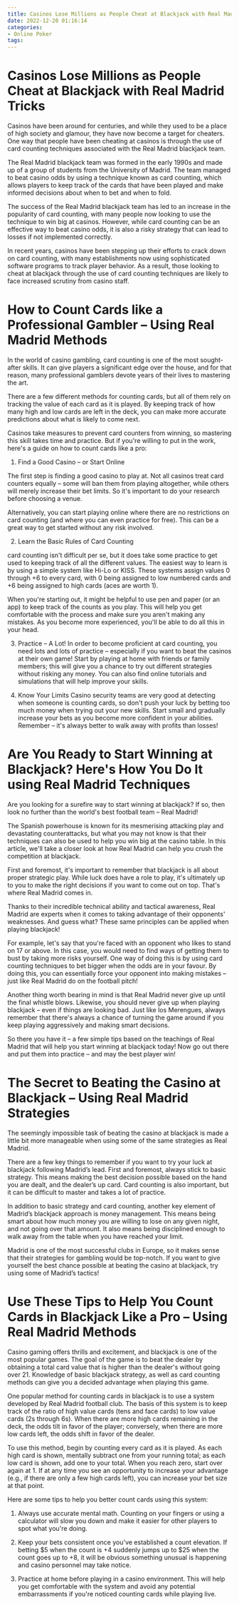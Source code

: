```yaml
---
title: Casinos Lose Millions as People Cheat at Blackjack with Real Madrid Tricks 
date: 2022-12-20 01:16:14
categories:
- Online Poker
tags:
---
```



#  Casinos Lose Millions as People Cheat at Blackjack with Real Madrid Tricks 

Casinos have been around for centuries, and while they used to be a place of high society and glamour, they have now become a target for cheaters. One way that people have been cheating at casinos is through the use of card counting techniques associated with the Real Madrid blackjack team.

The Real Madrid blackjack team was formed in the early 1990s and made up of a group of students from the University of Madrid. The team managed to beat casino odds by using a technique known as card counting, which allows players to keep track of the cards that have been played and make informed decisions about when to bet and when to fold.

The success of the Real Madrid blackjack team has led to an increase in the popularity of card counting, with many people now looking to use the technique to win big at casinos. However, while card counting can be an effective way to beat casino odds, it is also a risky strategy that can lead to losses if not implemented correctly.

In recent years, casinos have been stepping up their efforts to crack down on card counting, with many establishments now using sophisticated software programs to track player behavior. As a result, those looking to cheat at blackjack through the use of card counting techniques are likely to face increased scrutiny from casino staff.

#  How to Count Cards like a Professional Gambler – Using Real Madrid Methods 

In the world of casino gambling, card counting is one of the most sought-after skills. It can give players a significant edge over the house, and for that reason, many professional gamblers devote years of their lives to mastering the art.

There are a few different methods for counting cards, but all of them rely on tracking the value of each card as it is played. By keeping track of how many high and low cards are left in the deck, you can make more accurate predictions about what is likely to come next.

Casinos take measures to prevent card counters from winning, so mastering this skill takes time and practice. But if you're willing to put in the work, here's a guide on how to count cards like a pro:

1. Find a Good Casino – or Start Online

The first step is finding a good casino to play at. Not all casinos treat card counters equally – some will ban them from playing altogether, while others will merely increase their bet limits. So it's important to do your research before choosing a venue.

Alternatively, you can start playing online where there are no restrictions on card counting (and where you can even practice for free). This can be a great way to get started without any risk involved.

2. Learn the Basic Rules of Card Counting

card counting isn't difficult per se, but it does take some practice to get used to keeping track of all the different values. The easiest way to learn is by using a simple system like Hi-Lo or KISS. These systems assign values 0 through +6 to every card, with 0 being assigned to low numbered cards and +6 being assigned to high cards (aces are worth 1).

When you're starting out, it might be helpful to use pen and paper (or an app) to keep track of the counts as you play. This will help you get comfortable with the process and make sure you aren't making any mistakes. As you become more experienced, you'll be able to do all this in your head.

3. Practice – A Lot!
In order to become proficient at card counting, you need lots and lots of practice – especially if you want to beat the casinos at their own game! Start by playing at home with friends or family members; this will give you a chance to try out different strategies without risking any money. You can also find online tutorials and simulations that will help improve your skills.

4. Know Your Limits Casino security teams are very good at detecting when someone is counting cards, so don't push your luck by betting too much money when trying out your new skills. Start small and gradually increase your bets as you become more confident in your abilities. Remember – it's always better to walk away with profits than losses!

#  Are You Ready to Start Winning at Blackjack? Here's How You Do It using Real Madrid Techniques 

Are you looking for a surefire way to start winning at blackjack? If so, then look no further than the world's best football team – Real Madrid!

The Spanish powerhouse is known for its mesmerising attacking play and devastating counterattacks, but what you may not know is that their techniques can also be used to help you win big at the casino table. In this article, we'll take a closer look at how Real Madrid can help you crush the competition at blackjack. 

First and foremost, it's important to remember that blackjack is all about proper strategic play. While luck does have a role to play, it's ultimately up to you to make the right decisions if you want to come out on top. That's where Real Madrid comes in. 

Thanks to their incredible technical ability and tactical awareness, Real Madrid are experts when it comes to taking advantage of their opponents' weaknesses. And guess what? These same principles can be applied when playing blackjack! 

For example, let's say that you're faced with an opponent who likes to stand on 17 or above. In this case, you would need to find ways of getting them to bust by taking more risks yourself. One way of doing this is by using card counting techniques to bet bigger when the odds are in your favour. By doing this, you can essentially force your opponent into making mistakes – just like Real Madrid do on the football pitch! 

Another thing worth bearing in mind is that Real Madrid never give up until the final whistle blows. Likewise, you should never give up when playing blackjack – even if things are looking bad. Just like los Merengues, always remember that there's always a chance of turning the game around if you keep playing aggressively and making smart decisions. 

So there you have it – a few simple tips based on the teachings of Real Madrid that will help you start winning at blackjack today! Now go out there and put them into practice – and may the best player win!

#  The Secret to Beating the Casino at Blackjack – Using Real Madrid Strategies 

The seemingly impossible task of beating the casino at blackjack is made a little bit more manageable when using some of the same strategies as Real Madrid.

There are a few key things to remember if you want to try your luck at blackjack following Madrid’s lead. First and foremost, always stick to basic strategy. This means making the best decision possible based on the hand you are dealt, and the dealer’s up card. Card counting is also important, but it can be difficult to master and takes a lot of practice.

In addition to basic strategy and card counting, another key element of Madrid’s blackjack approach is money management. This means being smart about how much money you are willing to lose on any given night, and not going over that amount. It also means being disciplined enough to walk away from the table when you have reached your limit.

Madrid is one of the most successful clubs in Europe, so it makes sense that their strategies for gambling would be top-notch. If you want to give yourself the best chance possible at beating the casino at blackjack, try using some of Madrid’s tactics!

#  Use These Tips to Help You Count Cards in Blackjack Like a Pro – Using Real Madrid Methods

Casino gaming offers thrills and excitement, and blackjack is one of the most popular games. The goal of the game is to beat the dealer by obtaining a total card value that is higher than the dealer's without going over 21. Knowledge of basic blackjack strategy, as well as card counting methods can give you a decided advantage when playing this game.

One popular method for counting cards in blackjack is to use a system developed by Real Madrid football club. The basis of this system is to keep track of the ratio of high value cards (tens and face cards) to low value cards (2s through 6s). When there are more high cards remaining in the deck, the odds tilt in favor of the player; conversely, when there are more low cards left, the odds shift in favor of the dealer.

To use this method, begin by counting every card as it is played. As each high card is shown, mentally subtract one from your running total; as each low card is shown, add one to your total. When you reach zero, start over again at 1. If at any time you see an opportunity to increase your advantage (e.g., if there are only a few high cards left), you can increase your bet size at that point.

Here are some tips to help you better count cards using this system:

1) Always use accurate mental math. Counting on your fingers or using a calculator will slow you down and make it easier for other players to spot what you're doing.

2) Keep your bets consistent once you've established a count elevation. If betting $5 when the count is +4 suddenly jumps up to $25 when the count goes up to +8, it will be obvious something unusual is happening and casino personnel may take notice.

3) Practice at home before playing in a casino environment. This will help you get comfortable with the system and avoid any potential embarrassments if you're noticed counting cards while playing live.